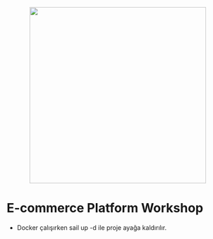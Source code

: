 <p align="center"><a href="https://laravel.com" target="_blank"><img src="https://raw.githubusercontent.com/laravel/art/master/logo-lockup/5%20SVG/2%20CMYK/1%20Full%20Color/laravel-logolockup-cmyk-red.svg" width="400"></a></p>
<h1>E-commerce Platform Workshop</h1>
<ul>
<li>Docker çalışırken sail up -d ile proje ayağa kaldırılır.</li>
</ul>
